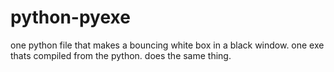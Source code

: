 # python-pyexe

one python file that makes a bouncing white box in a black window.
one exe thats compiled from the python. does the same thing.
